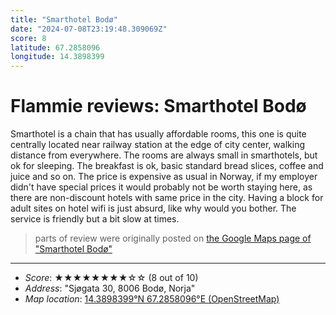 ```yaml
---
title: "Smarthotel Bodø"
date: "2024-07-08T23:19:48.309069Z"
score: 8
latitude: 67.2858096
longitude: 14.3898399
---
```

# Flammie reviews: Smarthotel Bodø

Smarthotel is a chain  that has usually affordable rooms, this one
is quite centrally located near railway station at the edge of city
center, walking distance from everywhere. The rooms are always small in
smarthotels, but ok for sleeping. The breakfast is ok, basic standard
bread slices, coffee and juice and so on. The price is expensive as usual
in Norway, if my employer didn't have special prices it would probably
not be worth staying here, as there are non-discount hotels with same
price in the city. Having a block for adult sites on hotel wifi is just
absurd, like why would you bother. The service is friendly but a bit
slow at times.

> parts of review were originally posted on [the Google Maps page of
  "Smarthotel Bodø"](https://www.google.com/maps/place//data=!4m2!3m1!1s0x0:0xff05ab01145ceaed)
* * *
- *Score*: ★★★★★★★★☆☆ (8 out of 10)
- *Address*: "Sjøgata 30, 8006 Bodø, Norja"
- *Map location*: [14.3898399°N 67.2858096°E (OpenStreetMap)](https://www.openstreetmap.org/?mlat=67.2858096&mlon=14.3898399&zoom=12)
